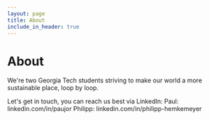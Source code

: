 ```yaml
---
layout: page
title: About
include_in_header: true
---
```


# About
We're two Georgia Tech students striving to make our world a more sustainable place, loop by loop.

Let's get in touch, you can reach us best via LinkedIn:
Paul: linkedin.com/in/paujor
Philipp: linkedin.com/in/philipp-hemkemeyer